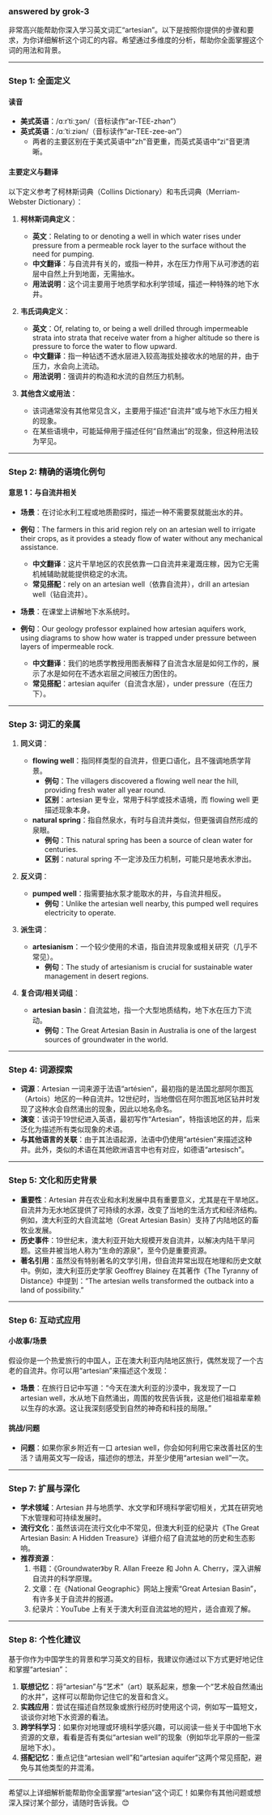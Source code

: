 ### answered by grok-3
非常高兴能帮助你深入学习英文词汇“artesian”。以下是按照你提供的步骤和要求，为你详细解析这个词汇的内容。希望通过多维度的分析，帮助你全面掌握这个词的用法和背景。

---

### **Step 1: 全面定义**

#### **读音**
- **美式英语**：/ɑːrˈtiːʒən/（音标读作“ar-TEE-zhən”）
- **英式英语**：/ɑːˈtiːziən/（音标读作“ar-TEE-zee-ən”）
  - 两者的主要区别在于美式英语中“zh”音更重，而英式英语中“zi”音更清晰。

#### **主要定义与翻译**
以下定义参考了柯林斯词典（Collins Dictionary）和韦氏词典（Merriam-Webster Dictionary）：

1. **柯林斯词典定义**：
   - **英文**：Relating to or denoting a well in which water rises under pressure from a permeable rock layer to the surface without the need for pumping.
   - **中文翻译**：与自流井有关的，或指一种井，水在压力作用下从可渗透的岩层中自然上升到地面，无需抽水。
   - **用法说明**：这个词主要用于地质学和水利学领域，描述一种特殊的地下水井。

2. **韦氏词典定义**：
   - **英文**：Of, relating to, or being a well drilled through impermeable strata into strata that receive water from a higher altitude so there is pressure to force the water to flow upward.
   - **中文翻译**：指一种钻透不透水层进入较高海拔处接收水的地层的井，由于压力，水会向上流动。
   - **用法说明**：强调井的构造和水流的自然压力机制。

3. **其他含义或用法**：
   - 该词通常没有其他常见含义，主要用于描述“自流井”或与地下水压力相关的现象。
   - 在某些语境中，可能延伸用于描述任何“自然涌出”的现象，但这种用法较为罕见。

---

### **Step 2: 精确的语境化例句**

#### **意思 1：与自流井相关**
- **场景**：在讨论水利工程或地质勘探时，描述一种不需要泵就能出水的井。
- **例句**：The farmers in this arid region rely on an artesian well to irrigate their crops, as it provides a steady flow of water without any mechanical assistance.
  - **中文翻译**：这片干旱地区的农民依靠一口自流井来灌溉庄稼，因为它无需机械辅助就能提供稳定的水流。
  - **常见搭配**：rely on an artesian well（依靠自流井），drill an artesian well（钻自流井）。

- **场景**：在课堂上讲解地下水系统时。
- **例句**：Our geology professor explained how artesian aquifers work, using diagrams to show how water is trapped under pressure between layers of impermeable rock.
  - **中文翻译**：我们的地质学教授用图表解释了自流含水层是如何工作的，展示了水是如何在不透水岩层之间被压力困住的。
  - **常见搭配**：artesian aquifer（自流含水层），under pressure（在压力下）。

---

### **Step 3: 词汇的亲属**

1. **同义词**：
   - **flowing well**：指同样类型的自流井，但更口语化，且不强调地质学背景。
     - **例句**：The villagers discovered a flowing well near the hill, providing fresh water all year round.
     - **区别**：artesian 更专业，常用于科学或技术语境，而 flowing well 更描述现象本身。
   - **natural spring**：指自然泉水，有时与自流井类似，但更强调自然形成的泉眼。
     - **例句**：This natural spring has been a source of clean water for centuries.
     - **区别**：natural spring 不一定涉及压力机制，可能只是地表水渗出。

2. **反义词**：
   - **pumped well**：指需要抽水泵才能取水的井，与自流井相反。
     - **例句**：Unlike the artesian well nearby, this pumped well requires electricity to operate.

3. **派生词**：
   - **artesianism**：一个较少使用的术语，指自流井现象或相关研究（几乎不常见）。
     - **例句**：The study of artesianism is crucial for sustainable water management in desert regions.

4. **复合词/相关词组**：
   - **artesian basin**：自流盆地，指一个大型地质结构，地下水在压力下流动。
     - **例句**：The Great Artesian Basin in Australia is one of the largest sources of groundwater in the world.

---

### **Step 4: 词源探索**

- **词源**：Artesian 一词来源于法语“artésien”，最初指的是法国北部阿尔图瓦（Artois）地区的一种自流井。12世纪时，当地僧侣在阿尔图瓦地区钻井时发现了这种水会自然涌出的现象，因此以地名命名。
- **演变**：该词于19世纪进入英语，最初写作“Artesian”，特指该地区的井，后来泛化为描述所有类似现象的术语。
- **与其他语言的关联**：由于其法语起源，法语中仍使用“artésien”来描述这种井。此外，类似的术语在其他欧洲语言中也有对应，如德语“artesisch”。

---

### **Step 5: 文化和历史背景**

- **重要性**：Artesian 井在农业和水利发展中具有重要意义，尤其是在干旱地区。自流井为无水地区提供了可持续的水源，改变了当地的生活方式和经济结构。例如，澳大利亚的大自流盆地（Great Artesian Basin）支持了内陆地区的畜牧业发展。
- **历史事件**：19世纪末，澳大利亚开始大规模开发自流井，以解决内陆干旱问题。这些井被当地人称为“生命的源泉”，至今仍是重要资源。
- **著名引用**：虽然没有特别著名的文学引用，但自流井常出现在地理和历史文献中。例如，澳大利亚历史学家 Geoffrey Blainey 在其著作《The Tyranny of Distance》中提到：“The artesian wells transformed the outback into a land of possibility.”

---

### **Step 6: 互动式应用**

#### **小故事/场景**
假设你是一个热爱旅行的中国人，正在澳大利亚内陆地区旅行，偶然发现了一个古老的自流井。你可以用“artesian”来描述这个发现：
- **场景**：在旅行日记中写道：“今天在澳大利亚的沙漠中，我发现了一口 artesian well，水从地下自然涌出，周围的牧民告诉我，这是他们祖祖辈辈赖以生存的水源。这让我深刻感受到自然的神奇和科技的局限。”

#### **挑战/问题**
- **问题**：如果你家乡附近有一口 artesian well，你会如何利用它来改善社区的生活？请用英文写一段话，描述你的想法，并至少使用“artesian well”一次。

---

### **Step 7: 扩展与深化**

- **学术领域**：Artesian 井与地质学、水文学和环境科学密切相关，尤其在研究地下水管理和可持续发展时。
- **流行文化**：虽然该词在流行文化中不常见，但澳大利亚的纪录片《The Great Artesian Basin: A Hidden Treasure》详细介绍了自流盆地的历史和生态影响。
- **推荐资源**：
  1. 书籍：《Groundwater》by R. Allan Freeze 和 John A. Cherry，深入讲解自流井的科学原理。
  2. 文章：在《National Geographic》网站上搜索“Great Artesian Basin”，有许多关于自流井的报道。
  3. 纪录片：YouTube 上有关于澳大利亚自流盆地的短片，适合直观了解。

---

### **Step 8: 个性化建议**

基于你作为中国学生的背景和学习英文的目标，我建议你通过以下方式更好地记住和掌握“artesian”：
1. **联想记忆**：将“artesian”与“艺术”（art）联系起来，想象一个“艺术般自然涌出的水井”，这样可以帮助你记住它的发音和含义。
2. **实践应用**：尝试在描述自然现象或旅行经历时使用这个词，例如写一篇短文，谈谈你对地下水资源的看法。
3. **跨学科学习**：如果你对地理或环境科学感兴趣，可以阅读一些关于中国地下水资源的文章，看看是否有类似“artesian well”的现象（例如华北平原的一些深层地下水）。
4. **搭配记忆**：重点记住“artesian well”和“artesian aquifer”这两个常见搭配，避免与其他类型的井混淆。

---

希望以上详细解析能帮助你全面掌握“artesian”这个词汇！如果你有其他问题或想深入探讨某个部分，请随时告诉我。😊